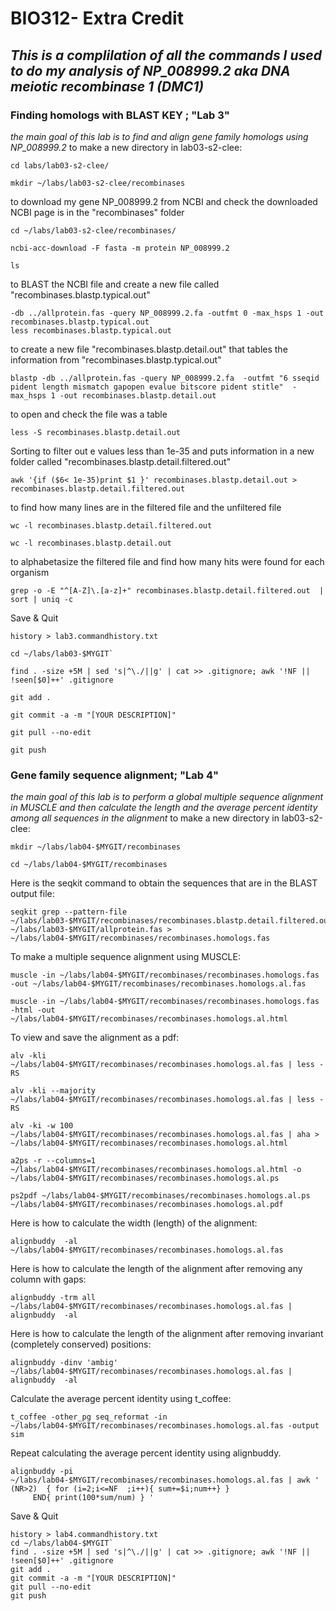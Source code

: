 # BIO312- Extra Credit

## _This is a complilation of all the commands I used to do my analysis of NP_008999.2 aka DNA meiotic recombinase 1 (DMC1)_

### Finding homologs with BLAST KEY ; "Lab 3"
_the main goal of this lab is to find and align gene family homologs using NP_008999.2_ 
to make a new directory in lab03-s2-clee: 
```
cd labs/lab03-s2-clee/

mkdir ~/labs/lab03-s2-clee/recombinases
```
to download my gene NP_008999.2 from NCBI and check the downloaded NCBI page is in the "recombinases" folder
```
cd ~/labs/lab03-s2-clee/recombinases/

ncbi-acc-download -F fasta -m protein NP_008999.2

ls
```
to BLAST the NCBI file and create a new file called "recombinases.blastp.typical.out"
```
-db ../allprotein.fas -query NP_008999.2.fa -outfmt 0 -max_hsps 1 -out recombinases.blastp.typical.out
less recombinases.blastp.typical.out
```
to create a new file "recombinases.blastp.detail.out" that tables the information from "recombinases.blastp.typical.out"
```
blastp -db ../allprotein.fas -query NP_008999.2.fa  -outfmt "6 sseqid pident length mismatch gapopen evalue bitscore pident stitle"  -max_hsps 1 -out recombinases.blastp.detail.out
```
to open and check the file was a table	
```
less -S recombinases.blastp.detail.out
```
Sorting
to filter out e values less than 1e-35 and puts information in a new folder called "recombinases.blastp.detail.filtered.out"
```
awk '{if ($6< 1e-35)print $1 }' recombinases.blastp.detail.out > recombinases.blastp.detail.filtered.out
```
to find how many lines are in the filtered file and the unfiltered file
```
wc -l recombinases.blastp.detail.filtered.out

wc -l recombinases.blastp.detail.out  
```
to alphabetasize the filtered file and find how many hits were found for each organism
```
grep -o -E "^[A-Z]\.[a-z]+" recombinases.blastp.detail.filtered.out  | sort | uniq -c 
```
Save & Quit
```
history > lab3.commandhistory.txt

cd ~/labs/lab03-$MYGIT`

find . -size +5M | sed 's|^\./||g' | cat >> .gitignore; awk '!NF || !seen[$0]++' .gitignore

git add .

git commit -a -m "[YOUR DESCRIPTION]"

git pull --no-edit

git push
```

### Gene family sequence alignment; "Lab 4"
_the main goal of this lab is to perform a global multiple sequence alignment in MUSCLE and then calculate the length and the average percent identity among all sequences in the alignment_
to make a new directory in lab03-s2-clee: 
```
mkdir ~/labs/lab04-$MYGIT/recombinases

cd ~/labs/lab04-$MYGIT/recombinases
```
Here is the seqkit command to obtain the sequences that are in the BLAST output file:
```
seqkit grep --pattern-file ~/labs/lab03-$MYGIT/recombinases/recombinases.blastp.detail.filtered.out ~/labs/lab03-$MYGIT/allprotein.fas > ~/labs/lab04-$MYGIT/recombinases/recombinases.homologs.fas
```
To make a multiple sequence alignment using MUSCLE:
```
muscle -in ~/labs/lab04-$MYGIT/recombinases/recombinases.homologs.fas -out ~/labs/lab04-$MYGIT/recombinases/recombinases.homologs.al.fas

muscle -in ~/labs/lab04-$MYGIT/recombinases/recombinases.homologs.fas -html -out ~/labs/lab04-$MYGIT/recombinases/recombinases.homologs.al.html
```
To view and save the alignment as a pdf:
```
alv -kli  ~/labs/lab04-$MYGIT/recombinases/recombinases.homologs.al.fas | less -RS

alv -kli --majority ~/labs/lab04-$MYGIT/recombinases/recombinases.homologs.al.fas | less -RS

alv -ki -w 100 ~/labs/lab04-$MYGIT/recombinases/recombinases.homologs.al.fas | aha > ~/labs/lab04-$MYGIT/recombinases/recombinases.homologs.al.html

a2ps -r --columns=1 ~/labs/lab04-$MYGIT/recombinases/recombinases.homologs.al.html -o ~/labs/lab04-$MYGIT/recombinases/recombinases.homologs.al.ps

ps2pdf ~/labs/lab04-$MYGIT/recombinases/recombinases.homologs.al.ps ~/labs/lab04-$MYGIT/recombinases/recombinases.homologs.al.pdf
```
Here is how to calculate the width (length) of the alignment:
```
alignbuddy  -al  ~/labs/lab04-$MYGIT/recombinases/recombinases.homologs.al.fas
```
Here is how to calculate the length of the alignment after removing any column with gaps:
```
alignbuddy -trm all  ~/labs/lab04-$MYGIT/recombinases/recombinases.homologs.al.fas | alignbuddy  -al
```
Here is how to calculate the length of the alignment after removing invariant (completely conserved) positions:
```
alignbuddy -dinv 'ambig' ~/labs/lab04-$MYGIT/recombinases/recombinases.homologs.al.fas | alignbuddy  -al
```
Calculate the average percent identity using t_coffee:
```
t_coffee -other_pg seq_reformat -in ~/labs/lab04-$MYGIT/recombinases/recombinases.homologs.al.fas -output sim
```
Repeat calculating the average percent identity using alignbuddy.
```
alignbuddy -pi ~/labs/lab04-$MYGIT/recombinases/recombinases.homologs.al.fas | awk ' (NR>2)  { for (i=2;i<=NF  ;i++){ sum+=$i;num++} }
     END{ print(100*sum/num) } '
```
Save & Quit
```
history > lab4.commandhistory.txt
cd ~/labs/lab04-$MYGIT`
find . -size +5M | sed 's|^\./||g' | cat >> .gitignore; awk '!NF || !seen[$0]++' .gitignore
git add .
git commit -a -m "[YOUR DESCRIPTION]"
git pull --no-edit
git push
```
